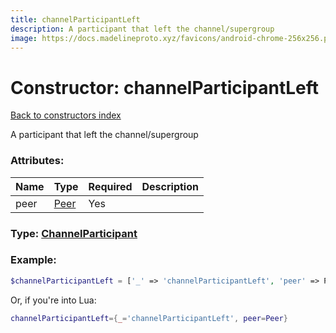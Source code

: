 ```yaml
---
title: channelParticipantLeft
description: A participant that left the channel/supergroup
image: https://docs.madelineproto.xyz/favicons/android-chrome-256x256.png
---
```

# Constructor: channelParticipantLeft  
[Back to constructors index](index.md)



A participant that left the channel/supergroup

### Attributes:

| Name     |    Type       | Required | Description |
|----------|---------------|----------|-------------|
|peer|[Peer](../types/Peer.md) | Yes|



### Type: [ChannelParticipant](../types/ChannelParticipant.md)


### Example:

```php
$channelParticipantLeft = ['_' => 'channelParticipantLeft', 'peer' => Peer];
```  


Or, if you're into Lua:

```lua
channelParticipantLeft={_='channelParticipantLeft', peer=Peer}

```



